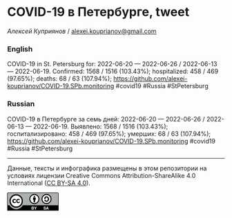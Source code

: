 COVID-19 в Петербурге, tweet
============================

*Алексей Куприянов* /
<a href="mailto:alexei.kouprianov@gmail.com" class="email">alexei.kouprianov@gmail.com</a>

### English

COVID-19 in St. Petersburg for: 2022-06-20 — 2022-06-26 / 2022-06-13 —
2022-06-19. Сonfirmed: 1568 / 1516 (103.43%); hospitalized: 458 / 469
(97.65%); deaths: 68 / 63 (107.94%);
<a href="https://github.com/alexei-kouprianov/COVID-19.SPb.monitoring" class="uri">https://github.com/alexei-kouprianov/COVID-19.SPb.monitoring</a>
\#covid19 \#Russia \#StPetersburg

### Russian

COVID-19 в Петербурге за семь дней: 2022-06-20 — 2022-06-26 / 2022-06-13
— 2022-06-19. Выявлено: 1568 / 1516 (103.43%); госпитализировано: 458 /
469 (97.65%); умерших: 68 / 63 (107.94%);
<a href="https://github.com/alexei-kouprianov/COVID-19.SPb.monitoring" class="uri">https://github.com/alexei-kouprianov/COVID-19.SPb.monitoring</a>
\#covid19 \#Russia \#StPetersburg

------------------------------------------------------------------------

Данные, тексты и инфографика размещены в этом репозитории на условиях
лицензии Creative Commons Attribution-ShareAlike 4.0 International ([CC
BY-SA 4.0](https://creativecommons.org/licenses/by-sa/4.0/)).

![](../misc/CC-BY-SA-icon.png "CC-BY-SA")
